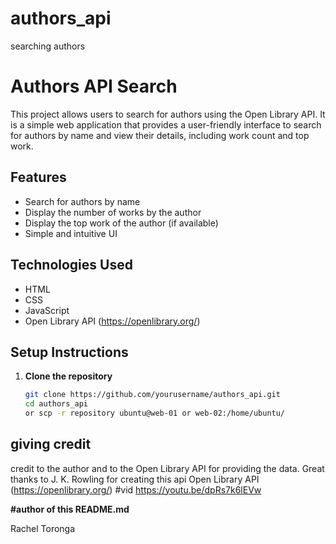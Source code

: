 # authors_api
searching authors

# Authors API Search

This project allows users to search for authors using the Open Library API. It is a simple web application that provides a user-friendly interface to search for authors by name and view their details, including work count and top work.

## Features
- Search for authors by name
- Display the number of works by the author
- Display the top work of the author (if available)
- Simple and intuitive UI

## Technologies Used
- HTML
- CSS
- JavaScript
- Open Library API (https://openlibrary.org/)

## Setup Instructions

1. **Clone the repository**

   ```bash
   git clone https://github.com/yourusername/authors_api.git
   cd authors_api
   or scp -r repository ubuntu@web-01 or web-02:/home/ubuntu/ 
  ## giving credit
credit to the author and to the Open Library API for providing the data.
Great thanks to J. K. Rowling for creating this api
Open Library API (https://openlibrary.org/)
#vid 
https://youtu.be/dpRs7k6lEVw

**#author of this README.md**

Rachel Toronga
